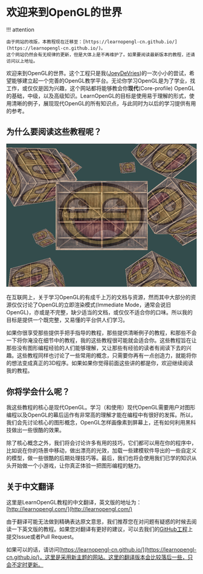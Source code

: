 # 欢迎来到OpenGL的世界

!!! attention

	由于网站的改版，本教程现在迁移至：[https://learnopengl-cn.github.io/](https://learnopengl-cn.github.io/)。
	这个网站仍然会有无规律的更新，但是大体上是不再维护了。如果要阅读最新版本的教程，还请访问以上地址。

欢迎来到OpenGL的世界。这个工程只是我([JoeyDeVries](http://joeydevries.com/))的一次小小的尝试，希望能够建立起一个完善的OpenGL教学平台。无论你学习OpenGL是为了学业，找工作，或仅仅是因为兴趣，这个网站都将能够教会你**现代**(Core-profile) OpenGL的基础，中级，以及高级知识。LearnOpenGL的目标是使用易于理解的形式，使用清晰的例子，展现现代OpenGL的所有知识点，与此同时为以后的学习提供有用的参考。

## 为什么要阅读这些教程呢？

<img alt="Image of smiling textured containers in OpenGL" src="img/index_image2.png" class="right medium" />

在互联网上，关于学习OpenGL的有成千上万的文档与资源，然而其中大部分的资源仅仅讨论了OpenGL的立即渲染模式(Immediate Mode，通常会说旧OpenGL)，亦或是不完整，缺少适当的文档，或仅仅不适合你的口味。所以我的目标是提供一个既完整，又易懂的平台供人们学习。

如果你很享受那些提供手把手指导的教程，那些提供清晰例子的教程，和那些不会一下将你淹没在细节中的教程，我的这些教程很可能就会适合你。这些教程旨在让那些没有图形编程经验的人们能够理解，又让那些有经验的读者有阅读下去的兴趣。这些教程同样也讨论了一些常用的概念，只需要你再有一点创造力，就能将你的想法变成真正的3D程序。如果如果你觉得前面这些讲的都是你，欢迎继续阅读我的教程。

## 你将学会什么呢？

我这些教程的核心是现代OpenGL。学习（和使用）现代OpenGL需要用户对图形编程以及OpenGL的幕后运作有非常高的理解才能在编程中有很好的发挥。所以，我们会先讨论核心的图形概念，OpenGL怎样画像素到屏幕上，还有如何利用黑科技做出一些很酷的效果。

除了核心概念之外，我们将会讨论许多有用的技巧，它们都可以用在你的程序中，比如说在你的场景中移动，做出漂亮的光效，加载一些建模软件导出的一些自定义的模型，做一些很酷的后期处理技巧等。最后，我们也将会使用我们已学的知识从头开始做一个小游戏，让你真正体验一把图形编程的魅力。

## 关于中文翻译

这里是LearnOpenGL教程的中文翻译，英文版的地址为：[http://learnopengl.com/](http://learnopengl.com/)

由于翻译可能无法做到精确表达原文意思，我们推荐您在对问题有疑惑的时候去阅读一下英文版的教程。如果您对翻译有更好的建议，可以去我们的[GitHub工程](https://github.com/LearnOpenGL-CN/LearnOpenGL-CN)上提交Issue或者Pull Request。

如果可以的话，请访问[https://learnopengl-cn.github.io/](https://learnopengl-cn.github.io/)，这里是采用新主题的网站。这里的翻译版本会比较落后一些，只会不定时更新。